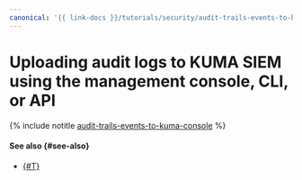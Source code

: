 ```yaml
---
canonical: '{{ link-docs }}/tutorials/security/audit-trails-events-to-kuma'
---
```


# Uploading audit logs to KUMA SIEM using the management console, CLI, or API

{% include notitle [audit-trails-events-to-kuma-console](../../../_tutorials/security/audit-trails-events-to-kuma-console.md) %}

#### See also {#see-also}

* [{#T}](terraform.md)


